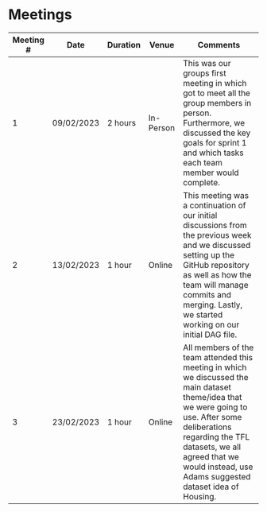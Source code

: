 # Meetings


| Meeting # | Date | Duration | Venue | Comments |
|-----------|------|----------|-------|----------|
| 1     | 09/02/2023 | 2 hours | In-Person | This was our groups first meeting in which got to meet all the group members in person. Furthermore, we discussed the key goals for sprint 1 and which tasks each team member would complete. |
| 2       | 13/02/2023 | 1 hour | Online | This meeting was a continuation of our initial discussions from the previous week and we discussed setting up the GitHub repository as well as how the team will manage commits and merging. Lastly, we started working on our initial DAG file. |
| 3 | 23/02/2023 | 1 hour  | Online | All members of the team attended this meeting in which we discussed the main dataset theme/idea that we were going to use. After some deliberations regarding the TFL datasets, we all agreed that we would instead, use Adams suggested dataset idea of Housing. |